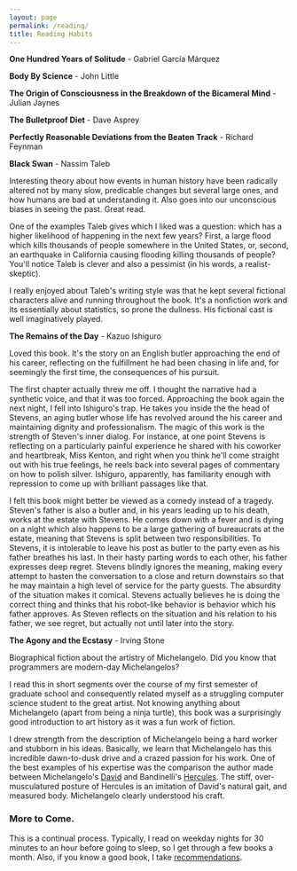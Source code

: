```yaml
---
layout: page
permalink: /reading/
title: Reading Habits
---
```


**One Hundred Years of Solitude** - Gabriel García Márquez

**Body By Science** - John Little

**The Origin of Consciousness in the Breakdown of the Bicameral Mind** - Julian Jaynes

**The Bulletproof Diet** - Dave Asprey

**Perfectly Reasonable Deviations from the Beaten Track** - Richard Feynman

**Black Swan** - Nassim Taleb
<div class="reading">
  Interesting theory about how events in human history have been radically altered not by many slow, predicable changes but several large ones, and how humans are bad at understanding it. Also goes into our unconscious biases in seeing the past. Great read. 

  One of the examples Taleb gives which I liked was a question: which has a higher likelihood of happening in the next few years? First, a large flood which kills thousands of people somewhere in the United States, or, second, an earthquake in California causing flooding killing thousands of people? You'll notice Taleb is clever and also a pessimist (in his words, a realist-skeptic).
    
  I really enjoyed about Taleb's writing style was that he kept several fictional characters alive and running throughout the book. It's a nonfiction work and its essentially about statistics, so prone the dullness. His fictional cast is well imaginatively played.
</div>
  
**The Remains of the Day** - Kazuo Ishiguro
<div class="reading">
  Loved this book. It's the story on an English butler approaching the end of his career, reflecting on the fulfillment he had been chasing in life and, for seemingly the first time, the consequences of his pursuit.

  The first chapter actually threw me off. I thought the narrative had a synthetic voice, and that it was too forced. Approaching the book again the next night, I fell into Ishiguro's trap. He takes you inside the the head of Stevens, an aging butler whose life has revolved around the his career and maintaining dignity and professionalism. The magic of this work is the strength of Steven's inner dialog. For instance, at one point Stevens is reflecting on a particularly painful experience he shared with his coworker and heartbreak, Miss Kenton, and right when you think he'll come straight out with his true feelings, he reels back into several pages of commentary on how to polish silver. Ishiguro, apparently, has familiarity enough with repression to come up with brilliant passages like that.

  I felt this book might better be viewed as a comedy instead of a tragedy. Steven's father is also a butler and, in his years leading up to his death, works at the estate with Stevens. He comes down with a fever and is dying on a night which also happens to be a large gathering of bureaucrats at the estate, meaning that Stevens is split between two responsibilities. To Stevens, it is intolerable to leave his post as butler to the party even as his father breathes his last. In their hasty parting words to each other, his father expresses deep regret. Stevens blindly ignores the meaning, making every attempt to hasten the conversation to a close and return downstairs so that he may maintain a high level of service for the party guests. The absurdity of the situation makes it comical. Stevens actually believes he is doing the correct thing and thinks that his robot-like behavior is behavior which his father approves. As Steven reflects on the situation and his relation to his father, we see regret, but actually not until later into the story.
</div>

**The Agony and the Ecstasy** - Irving Stone
<div class="reading">
  Biographical fiction about the artistry of Michelangelo. Did you know that programmers are modern-day Michelangelos? 

  I read this in short segments over the course of my first semester of graduate school and consequently related myself as a struggling computer science student to the great artist. Not knowing anything about Michelangelo (apart from being a ninja turtle), this book was a surprisingly good introduction to art history as it was a fun work of fiction. 


  I drew strength from the description of Michelangelo being a hard worker and stubborn in his ideas. Basically, we learn that Michelangelo has this incredible dawn-to-dusk drive and a crazed passion for his work. One of the best examples of his expertise was the comparison the author made between Michelangelo's [David](https://en.wikipedia.org/wiki/David_(Michelangelo)#/media/File:Michelangelo%27s_David_2015.jpg) and Bandinelli's [Hercules](http://thumbs.dreamstime.com/x/statue-hercules-cacus-florence-5674050.jpg). The stiff, over-musculatured posture of Hercules is an imitation of David's natural gait, and measured body. Michelangelo clearly understood his craft.
</div>

### More to Come.

This is a continual process. Typically, I read on weekday nights for 30 minutes to an hour before going to sleep, so I get through a few books a month. Also, if you know a good book, I take [recommendations](mailto:spehlmann@cs.wisc.edu).